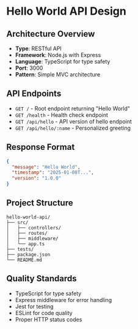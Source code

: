 # Hello World API Design

## Architecture Overview
- **Type**: RESTful API
- **Framework**: Node.js with Express
- **Language**: TypeScript for type safety
- **Port**: 3000
- **Pattern**: Simple MVC architecture

## API Endpoints
- `GET /` - Root endpoint returning "Hello World"
- `GET /health` - Health check endpoint
- `GET /api/hello` - API version of hello endpoint
- `GET /api/hello/:name` - Personalized greeting

## Response Format
```json
{
  "message": "Hello World",
  "timestamp": "2025-01-08T...",
  "version": "1.0.0"
}
```

## Project Structure
```
hello-world-api/
├── src/
│   ├── controllers/
│   ├── routes/
│   ├── middleware/
│   └── app.ts
├── tests/
├── package.json
└── README.md
```

## Quality Standards
- TypeScript for type safety
- Express middleware for error handling
- Jest for testing
- ESLint for code quality
- Proper HTTP status codes